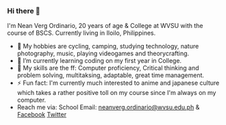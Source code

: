 ### Hi there 👋


I'm Nean Verg Ordinario, 20 years of age & College at WVSU with the course of BSCS.
Currently living in Iloilo, Philippines.
- 🔭 My hobbies are cycling, camping, studying technology, nature photography, music, playing videogames and theorycrafting.
- 🌱 I’m currently learning coding on my first year in College.
- 💬 My skills are the ff: Computer proficiency, Critical thinking and problem solving, multitaksing, adaptable, great time management.
- ⚡ Fun fact: I'm currently much interested to anime and japanese culture which takes a rather positive toll on my course since I'm always on my computer.
- Reach me via:
School Email: neanverg.ordinario@wvsu.edu.ph & 
  [Facebook](https://www.facebook.com/nyan25/)
  [Twitter](https://twitter.com/pyonnaro)


